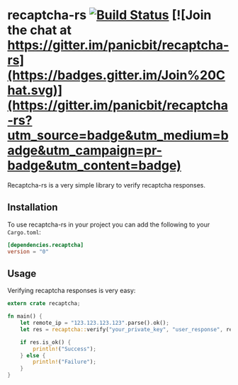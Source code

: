 # recaptcha-rs [![Build Status](https://travis-ci.org/panicbit/recaptcha-rs.svg)](https://travis-ci.org/panicbit/recaptcha-rs) [![Join the chat at https://gitter.im/panicbit/recaptcha-rs](https://badges.gitter.im/Join%20Chat.svg)](https://gitter.im/panicbit/recaptcha-rs?utm_source=badge&utm_medium=badge&utm_campaign=pr-badge&utm_content=badge)

Recaptcha-rs is a very simple library to verify recaptcha responses.

## Installation
To use recaptcha-rs in your project you can add the following to your `Cargo.toml`:
```toml
[dependencies.recaptcha]
version = "0"
```

## Usage
Verifying recaptcha responses is very easy:
```rust
extern crate recaptcha;

fn main() {
    let remote_ip = "123.123.123.123".parse().ok();
    let res = recaptcha::verify("your_private_key", "user_response", remote_ip);

    if res.is_ok() {
        println!("Success");
    } else {
        println!("Failure");
    }
}

```
